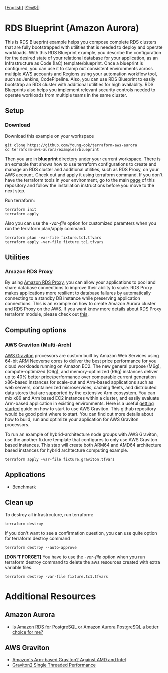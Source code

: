 [[English](README.md)] [[한국어](README.ko.md)]

# RDS Blueprint (Amazon Aurora)
This is RDS Blueprint example helps you compose complete RDS clusters that are fully bootstrapped with utilities that is needed to deploy and operate workloads. With this RDS Blueprint example, you describe the configuration for the desired state of your relational database for your application, as an Infrastructure as Code (IaC) template/blueprint. Once a blueprint is configured, you can use it to stamp out consistent environments across multiple AWS accounts and Regions using your automation workflow tool, such as Jenkins, CodePipeline. Also, you can use RDS Blueprint to easily bootstrap an RDS cluster with additional utilities for high availablity. RDS Blueprints also helps you implement relevant security controls needed to operate workloads from multiple teams in the same cluster.

## Setup
### Download
Download this example on your workspace
```
git clone https://github.com/Young-ook/terraform-aws-aurora
cd terraform-aws-aurora/examples/blueprint
```

Then you are in **blueprint** directory under your current workspace. There is an exmaple that shows how to use terraform configurations to create and manage an RDS cluster and additional utilities, such as RDS Proxy, on your AWS account. Check out and apply it using terraform command. If you don't have the terraform tools in your environment, go to the main [page](https://github.com/Young-ook/terraform-aws-aurora) of this repository and follow the installation instructions before you move to the next step.

Run terraform:
```
terraform init
terraform apply
```
Also you can use the *-var-file* option for customized paramters when you run the terraform plan/apply command.
```
terraform plan -var-file fixture.tc1.tfvars
terraform apply -var-file fixture.tc1.tfvars
```

## Utilities
### Amazon RDS Proxy
By using [Amazon RDS Proxy](https://docs.aws.amazon.com/AmazonRDS/latest/UserGuide/rds-proxy.html), you can allow your applications to pool and share database connections to improve their ability to scale. RDS Proxy makes applications more resilient to database failures by automatically connecting to a standby DB instance while preserving application connections. This is an example on how to create Amazon Aurora cluster and RDS Proxy on the AWS. If you want know more details about RDS Proxy terraform module, please check out [this](https://github.com/Young-ook/terraform-aws-aurora/tree/main/modules/proxy).

## Computing options
### AWS Graviton (Multi-Arch)
[AWS Graviton](https://aws.amazon.com/ec2/graviton/) processors are custom built by Amazon Web Services using 64-bit ARM Neoverse cores to deliver the best price performance for you cloud workloads running on Amazon EC2. The new general purpose (M6g), compute-optimized (C6g), and memory-optimized (R6g) instances deliver up to 40% better price/performance over comparable current generation x86-based instances for scale-out and Arm-based applications such as web servers, containerized microservices, caching fleets, and distributed data stores that are supported by the extensive Arm ecosystem. You can mix x86 and Arm based EC2 instances within a cluster, and easily evaluate Arm-based application in existing environments. Here is a useful [getting started](https://github.com/aws/aws-graviton-getting-started) guide on how to start to use AWS Graviton. This github repository would be good point where to start. You can find out more details about how to build, run and optimize your application for AWS Graviton processors.

To run an example of hybrid-architecture node groups with AWS Graviton, use the another fixture template that configures to only use AWS Graviton based instances. This stap will create both ARM64 and AMD64 architecture based instances for hybrid archtecture computing example.
```
terraform apply -var-file fixture.graviton.tfvars
```

## Applications
- [Benchmark](./apps/README.md#benchmark)

## Clean up
To destroy all infrastrcuture, run terraform:
```
terraform destroy
```

If you don't want to see a confirmation question, you can use quite option for terraform destroy command
```
terraform destroy --auto-approve
```

**[DON'T FORGET]** You have to use the *-var-file* option when you run terraform destroy command to delete the aws resources created with extra variable files.
```
terraform destroy -var-file fixture.tc1.tfvars
```

# Additional Resources
## Amazon Aurora
- [Is Amazon RDS for PostgreSQL or Amazon Aurora PostgreSQL a better choice for me?](https://aws.amazon.com/blogs/database/is-amazon-rds-for-postgresql-or-amazon-aurora-postgresql-a-better-choice-for-me/)

## AWS Graviton
- [Amazon's Arm-based Graviton2 Against AMD and Intel](https://www.anandtech.com/show/15578/cloud-clash-amazon-graviton2-arm-against-intel-and-amd)
- [Graviton2 Single Threaded Performance](https://www.anandtech.com/show/15578/cloud-clash-amazon-graviton2-arm-against-intel-and-amd/5)
